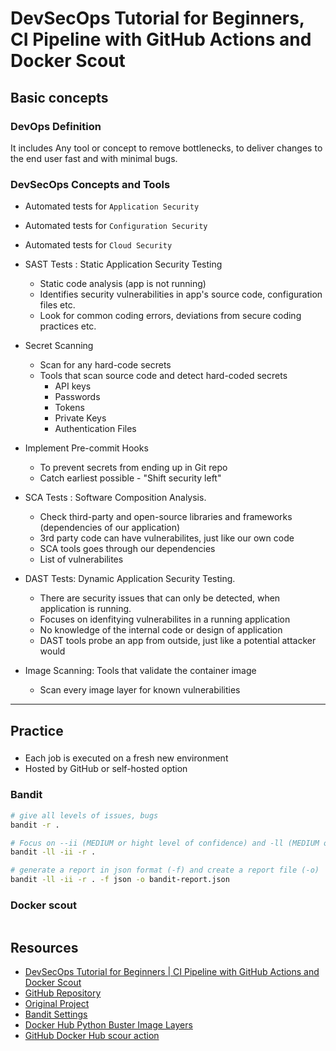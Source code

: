# DevSecOps Tutorial for Beginners, CI Pipeline with GitHub Actions and Docker Scout

## Basic concepts


### DevOps Definition
It includes Any tool or concept to remove bottlenecks, to deliver changes to the end user fast and with minimal bugs.

### DevSecOps Concepts and Tools
- Automated tests for `Application Security`
- Automated tests for `Configuration Security`
- Automated tests for `Cloud Security`

- SAST Tests : Static Application Security Testing
	- Static code analysis (app is not running)
	- Identifies security vulnerabilities in app's source code, configuration files etc.
	- Look for common coding errors, deviations from secure coding practices etc.

- Secret Scanning
	- Scan for any hard-code secrets
	- Tools that scan source code and detect hard-coded secrets
		- API keys
		- Passwords
		- Tokens
		- Private Keys
		- Authentication Files

- Implement Pre-commit Hooks
	- To prevent secrets from ending up in Git repo
	- Catch earliest possible - "Shift security left"


- SCA Tests : Software Composition Analysis.
	- Check third-party and open-source libraries and frameworks (dependencies of our application)
	- 3rd party code can have vulnerabilites, just like our own code
	- SCA tools goes through our dependencies
	- List of vulnerabilites


- DAST Tests: Dynamic Application Security Testing.
	- There are security issues that can only be detected, when application is running.
	- Focuses on idenfitying vulnerabilites in a running application
	- No knowledge of the internal code or design of application
	- DAST tools probe an app from outside, just like a potential attacker would


- Image Scanning: Tools that validate the container image
	- Scan every image layer for known vulnerabilities

---

## Practice


### 

- Each job is executed on a fresh new environment
- Hosted by GitHub or self-hosted option

### Bandit
```bash
# give all levels of issues, bugs
bandit -r .

# Focus on --ii (MEDIUM or hight level of confidence) and -ll (MEDIUM or hight level of issues)
bandit -ll -ii -r .

# generate a report in json format (-f) and create a report file (-o)
bandit -ll -ii -r . -f json -o bandit-report.json


```


### Docker scout
```bash


```



## Resources

- [DevSecOps Tutorial for Beginners | CI Pipeline with GitHub Actions and Docker Scout](https://www.youtube.com/watch?v=gLJdrXPn0ns)
- [GitHub Repository](https://github.com/nanuchi/devsecops-crash-course-pygoat)
- [Original Project](https://owasp.org/www-project-pygoat/)
- [Bandit Settings](https://bandit.readthedocs.io/en/latest/config.html#bandit-settings)
- [Docker Hub Python Buster Image Layers](https://hub.docker.com/layers/library/python/3.11.0b1-buster/images/sha256-55df1167df4e691e8c6fe3e2f9286b22d7d79daa757eaa4862ee7d4eba771094)
- [GitHub Docker Hub scour action](https://github.com/docker/scout-action)












